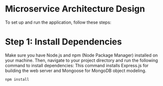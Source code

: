 # Microservice Architecture Design

To set up and run the application, follow these steps:

# Step 1: Install Dependencies

Make sure you have Node.js and npm (Node Package Manager) installed on your machine. Then, navigate to your project directory and run the following command to install dependencies:
This command installs Express.js for building the web server and Mongoose for MongoDB object modeling.

```bash
npm install
```
